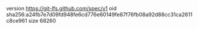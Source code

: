 version https://git-lfs.github.com/spec/v1
oid sha256:a24fb7e7d09fd948fe6cd776e60149fe87f76fb08a92d88cc31ca2611c8ce961
size 68260
